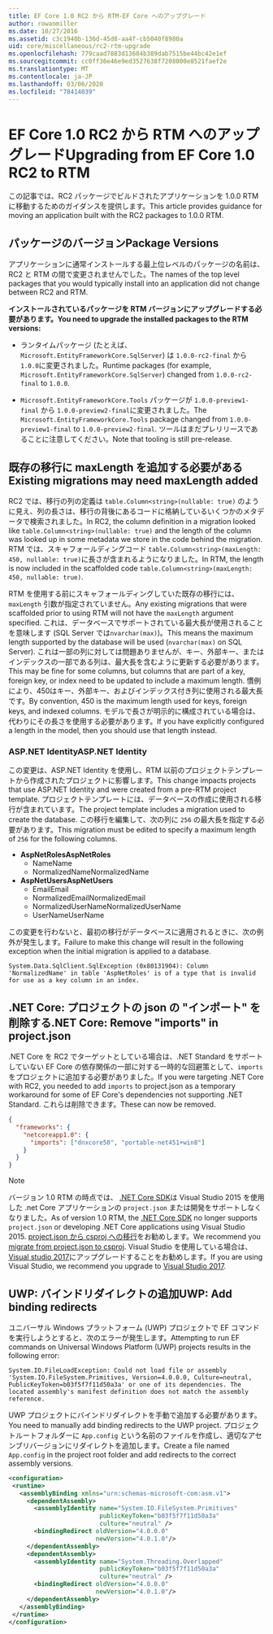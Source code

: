 ```yaml
---
title: EF Core 1.0 RC2 から RTM-EF Core へのアップグレード
author: rowanmiller
ms.date: 10/27/2016
ms.assetid: c3c1940b-136d-45d8-aa4f-cb5040f8980a
uid: core/miscellaneous/rc2-rtm-upgrade
ms.openlocfilehash: 779caad7883d13684b389dab7515be44bc42e1ef
ms.sourcegitcommit: cc0ff36e46e9ed3527638f7208000e8521faef2e
ms.translationtype: MT
ms.contentlocale: ja-JP
ms.lasthandoff: 03/06/2020
ms.locfileid: "78414039"
---
```

# <a name="upgrading-from-ef-core-10-rc2-to-rtm"></a><span data-ttu-id="77458-102">EF Core 1.0 RC2 から RTM へのアップグレード</span><span class="sxs-lookup"><span data-stu-id="77458-102">Upgrading from EF Core 1.0 RC2 to RTM</span></span>

<span data-ttu-id="77458-103">この記事では、RC2 パッケージでビルドされたアプリケーションを 1.0.0 RTM に移動するためのガイダンスを提供します。</span><span class="sxs-lookup"><span data-stu-id="77458-103">This article provides guidance for moving an application built with the RC2 packages to 1.0.0 RTM.</span></span>

## <a name="package-versions"></a><span data-ttu-id="77458-104">パッケージのバージョン</span><span class="sxs-lookup"><span data-stu-id="77458-104">Package Versions</span></span>

<span data-ttu-id="77458-105">アプリケーションに通常インストールする最上位レベルのパッケージの名前は、RC2 と RTM の間で変更されませんでした。</span><span class="sxs-lookup"><span data-stu-id="77458-105">The names of the top level packages that you would typically install into an application did not change between RC2 and RTM.</span></span>

<span data-ttu-id="77458-106">**インストールされているパッケージを RTM バージョンにアップグレードする必要があります。**</span><span class="sxs-lookup"><span data-stu-id="77458-106">**You need to upgrade the installed packages to the RTM versions:**</span></span>

* <span data-ttu-id="77458-107">ランタイムパッケージ (たとえば、`Microsoft.EntityFrameworkCore.SqlServer`) は `1.0.0-rc2-final` から `1.0.0`に変更されました。</span><span class="sxs-lookup"><span data-stu-id="77458-107">Runtime packages (for example, `Microsoft.EntityFrameworkCore.SqlServer`) changed from `1.0.0-rc2-final` to `1.0.0`.</span></span>

* <span data-ttu-id="77458-108">`Microsoft.EntityFrameworkCore.Tools` パッケージが `1.0.0-preview1-final` から `1.0.0-preview2-final`に変更されました。</span><span class="sxs-lookup"><span data-stu-id="77458-108">The `Microsoft.EntityFrameworkCore.Tools` package changed from `1.0.0-preview1-final` to `1.0.0-preview2-final`.</span></span> <span data-ttu-id="77458-109">ツールはまだプレリリースであることに注意してください。</span><span class="sxs-lookup"><span data-stu-id="77458-109">Note that tooling is still pre-release.</span></span>

## <a name="existing-migrations-may-need-maxlength-added"></a><span data-ttu-id="77458-110">既存の移行に maxLength を追加する必要がある</span><span class="sxs-lookup"><span data-stu-id="77458-110">Existing migrations may need maxLength added</span></span>

<span data-ttu-id="77458-111">RC2 では、移行の列の定義は `table.Column<string>(nullable: true)` のように見え、列の長さは、移行の背後にあるコードに格納しているいくつかのメタデータで検索されました。</span><span class="sxs-lookup"><span data-stu-id="77458-111">In RC2, the column definition in a migration looked like `table.Column<string>(nullable: true)` and the length of the column was looked up in some metadata we store in the code behind the migration.</span></span> <span data-ttu-id="77458-112">RTM では、スキャフォールディングコード `table.Column<string>(maxLength: 450, nullable: true)`に長さが含まれるようになりました。</span><span class="sxs-lookup"><span data-stu-id="77458-112">In RTM, the length is now included in the scaffolded code `table.Column<string>(maxLength: 450, nullable: true)`.</span></span>

<span data-ttu-id="77458-113">RTM を使用する前にスキャフォールディングしていた既存の移行には、`maxLength` 引数が指定されていません。</span><span class="sxs-lookup"><span data-stu-id="77458-113">Any existing migrations that were scaffolded prior to using RTM will not have the `maxLength` argument specified.</span></span> <span data-ttu-id="77458-114">これは、データベースでサポートされている最大長が使用されることを意味します (SQL Server では`nvarchar(max)`)。</span><span class="sxs-lookup"><span data-stu-id="77458-114">This means the maximum length supported by the database will be used (`nvarchar(max)` on SQL Server).</span></span> <span data-ttu-id="77458-115">これは一部の列に対しては問題ありませんが、キー、外部キー、またはインデックスの一部である列は、最大長を含むように更新する必要があります。</span><span class="sxs-lookup"><span data-stu-id="77458-115">This may be fine for some columns, but columns that are part of a key, foreign key, or index need to be updated to include a maximum length.</span></span> <span data-ttu-id="77458-116">慣例により、450はキー、外部キー、およびインデックス付き列に使用される最大長です。</span><span class="sxs-lookup"><span data-stu-id="77458-116">By convention, 450 is the maximum length used for keys, foreign keys, and indexed columns.</span></span> <span data-ttu-id="77458-117">モデルで長さが明示的に構成されている場合は、代わりにその長さを使用する必要があります。</span><span class="sxs-lookup"><span data-stu-id="77458-117">If you have explicitly configured a length in the model, then you should use that length instead.</span></span>

### <a name="aspnet-identity"></a><span data-ttu-id="77458-118">ASP.NET Identity</span><span class="sxs-lookup"><span data-stu-id="77458-118">ASP.NET Identity</span></span>

<span data-ttu-id="77458-119">この変更は、ASP.NET Identity を使用し、RTM 以前のプロジェクトテンプレートから作成されたプロジェクトに影響します。</span><span class="sxs-lookup"><span data-stu-id="77458-119">This change impacts projects that use ASP.NET Identity and were created from a pre-RTM project template.</span></span> <span data-ttu-id="77458-120">プロジェクトテンプレートには、データベースの作成に使用される移行が含まれています。</span><span class="sxs-lookup"><span data-stu-id="77458-120">The project template includes a migration used to create the database.</span></span> <span data-ttu-id="77458-121">この移行を編集して、次の列に `256` の最大長を指定する必要があります。</span><span class="sxs-lookup"><span data-stu-id="77458-121">This migration must be edited to specify a maximum length of `256` for the following columns.</span></span>

* <span data-ttu-id="77458-122">**AspNetRoles**</span><span class="sxs-lookup"><span data-stu-id="77458-122">**AspNetRoles**</span></span>
  * <span data-ttu-id="77458-123">Name</span><span class="sxs-lookup"><span data-stu-id="77458-123">Name</span></span>
  * <span data-ttu-id="77458-124">NormalizedName</span><span class="sxs-lookup"><span data-stu-id="77458-124">NormalizedName</span></span>
* <span data-ttu-id="77458-125">**AspNetUsers**</span><span class="sxs-lookup"><span data-stu-id="77458-125">**AspNetUsers**</span></span>
  * <span data-ttu-id="77458-126">Email</span><span class="sxs-lookup"><span data-stu-id="77458-126">Email</span></span>
  * <span data-ttu-id="77458-127">NormalizedEmail</span><span class="sxs-lookup"><span data-stu-id="77458-127">NormalizedEmail</span></span>
  * <span data-ttu-id="77458-128">NormalizedUserName</span><span class="sxs-lookup"><span data-stu-id="77458-128">NormalizedUserName</span></span>
  * <span data-ttu-id="77458-129">UserName</span><span class="sxs-lookup"><span data-stu-id="77458-129">UserName</span></span>

<span data-ttu-id="77458-130">この変更を行わないと、最初の移行がデータベースに適用されるときに、次の例外が発生します。</span><span class="sxs-lookup"><span data-stu-id="77458-130">Failure to make this change will result in the following exception when the initial migration is applied to a database.</span></span>

``` Console
System.Data.SqlClient.SqlException (0x80131904): Column 'NormalizedName' in table 'AspNetRoles' is of a type that is invalid for use as a key column in an index.
```

## <a name="net-core-remove-imports-in-projectjson"></a><span data-ttu-id="77458-131">.NET Core: プロジェクトの json の "インポート" を削除する</span><span class="sxs-lookup"><span data-stu-id="77458-131">.NET Core: Remove "imports" in project.json</span></span>

<span data-ttu-id="77458-132">.NET Core を RC2 でターゲットとしている場合は、.NET Standard をサポートしていない EF Core の依存関係の一部に対する一時的な回避策として、`imports` をプロジェクトに追加する必要がありました。</span><span class="sxs-lookup"><span data-stu-id="77458-132">If you were targeting .NET Core with RC2, you needed to add `imports` to project.json as a temporary workaround for some of EF Core's dependencies not supporting .NET Standard.</span></span> <span data-ttu-id="77458-133">これらは削除できます。</span><span class="sxs-lookup"><span data-stu-id="77458-133">These can now be removed.</span></span>

``` json
{
  "frameworks": {
    "netcoreapp1.0": {
      "imports": ["dnxcore50", "portable-net451+win8"]
    }
  }
}
```

> [!NOTE]  
> <span data-ttu-id="77458-134">バージョン 1.0 RTM の時点では、 [.NET Core SDK](https://www.microsoft.com/net/download/core)は Visual Studio 2015 を使用した .net Core アプリケーションの `project.json` または開発をサポートしなくなりました。</span><span class="sxs-lookup"><span data-stu-id="77458-134">As of version 1.0 RTM, the [.NET Core SDK](https://www.microsoft.com/net/download/core) no longer supports `project.json` or developing .NET Core applications using Visual Studio 2015.</span></span> <span data-ttu-id="77458-135">[project.json から csproj への移行](https://docs.microsoft.com/dotnet/articles/core/migration/)をお勧めします。</span><span class="sxs-lookup"><span data-stu-id="77458-135">We recommend you [migrate from project.json to csproj](https://docs.microsoft.com/dotnet/articles/core/migration/).</span></span> <span data-ttu-id="77458-136">Visual Studio を使用している場合は、 [Visual studio 2017](https://www.visualstudio.com/downloads/)にアップグレードすることをお勧めします。</span><span class="sxs-lookup"><span data-stu-id="77458-136">If you are using Visual Studio, we recommend you upgrade to [Visual Studio 2017](https://www.visualstudio.com/downloads/).</span></span>

## <a name="uwp-add-binding-redirects"></a><span data-ttu-id="77458-137">UWP: バインドリダイレクトの追加</span><span class="sxs-lookup"><span data-stu-id="77458-137">UWP: Add binding redirects</span></span>

<span data-ttu-id="77458-138">ユニバーサル Windows プラットフォーム (UWP) プロジェクトで EF コマンドを実行しようとすると、次のエラーが発生します。</span><span class="sxs-lookup"><span data-stu-id="77458-138">Attempting to run EF commands on Universal Windows Platform (UWP) projects results in the following error:</span></span>

```output
System.IO.FileLoadException: Could not load file or assembly 'System.IO.FileSystem.Primitives, Version=4.0.0.0, Culture=neutral, PublicKeyToken=b03f5f7f11d50a3a' or one of its dependencies. The located assembly's manifest definition does not match the assembly reference.
```

<span data-ttu-id="77458-139">UWP プロジェクトにバインドリダイレクトを手動で追加する必要があります。</span><span class="sxs-lookup"><span data-stu-id="77458-139">You need to manually add binding redirects to the UWP project.</span></span> <span data-ttu-id="77458-140">プロジェクトルートフォルダーに `App.config` という名前のファイルを作成し、適切なアセンブリバージョンにリダイレクトを追加します。</span><span class="sxs-lookup"><span data-stu-id="77458-140">Create a file named `App.config` in the project root folder and add redirects to the correct assembly versions.</span></span>

```xml
<configuration>
 <runtime>
   <assemblyBinding xmlns="urn:schemas-microsoft-com:asm.v1">
     <dependentAssembly>
       <assemblyIdentity name="System.IO.FileSystem.Primitives"
                         publicKeyToken="b03f5f7f11d50a3a"
                         culture="neutral" />
       <bindingRedirect oldVersion="4.0.0.0"
                        newVersion="4.0.1.0"/>
     </dependentAssembly>
     <dependentAssembly>
       <assemblyIdentity name="System.Threading.Overlapped"
                         publicKeyToken="b03f5f7f11d50a3a"
                         culture="neutral" />
       <bindingRedirect oldVersion="4.0.0.0"
                        newVersion="4.0.1.0"/>
     </dependentAssembly>
   </assemblyBinding>
 </runtime>
</configuration>
```
